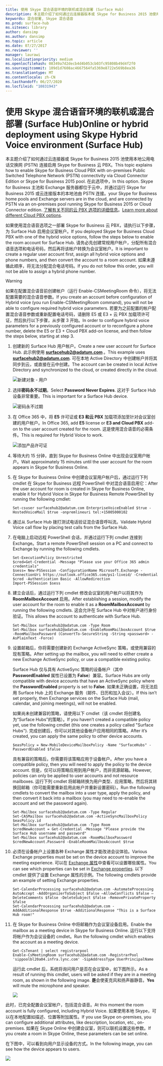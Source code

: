 ```yaml
---
title: 使用 Skype 混合语音环境的联机或混合部署 (Surface Hub)
description: 本主题介绍了如何通过云连接器版本或 Skype for Business 2015 池使用本地 PSTN 连接启用 Skype for Business 云 PBX。
keywords: 混合部署, Skype 混合语音
ms.prod: surface-hub
ms.sitesec: library
author: dansimp
ms.author: dansimp
ms.topic: article
ms.date: 07/27/2017
ms.reviewer: ''
manager: laurawi
ms.localizationpriority: medium
ms.openlocfilehash: 08349a7d2decb4d4b053cb03fc95808b49d4f2f0
ms.sourcegitcommit: 109d1d7608ac4667564fa5369e8722e569b8ea36
ms.translationtype: MT
ms.contentlocale: zh-CN
ms.lasthandoff: 06/27/2020
ms.locfileid: "10831943"
---
```

# <span data-ttu-id="aeb99-104">使用 Skype 混合语音环境的联机或混合部署 (Surface Hub)</span><span class="sxs-lookup"><span data-stu-id="aeb99-104">Online or hybrid deployment using Skype Hybrid Voice environment  (Surface Hub)</span></span>

<span data-ttu-id="aeb99-105">本主题介绍了如何通过云连接器或 Skype for Business 2015 池使用本地公用电话交换网 (PSTN) 连接启用 Skype for Business 云 PBX。</span><span class="sxs-lookup"><span data-stu-id="aeb99-105">This topic explains how to enable Skype for Business Cloud PBX with on-premises Public Switched Telephone Network (PSTN) connectivity via Cloud Connector Edition or Skype for Business 2015 pool.</span></span> <span data-ttu-id="aeb99-106">在此选项中，</span><span class="sxs-lookup"><span data-stu-id="aeb99-106">In this option.</span></span> <span data-ttu-id="aeb99-107">Skype for Business 主池和 Exchange 服务器都位于云中，并通过运行 Skype for Business 2015 或云连接版本的本地池由 PSTN 连接。</span><span class="sxs-lookup"><span data-stu-id="aeb99-107">your Skype for Business home pools and Exchange servers are in the cloud, and are connected by PSTN via an on-premises pool running Skype for Business 2015 or Cloud Connector edition.</span></span> <span data-ttu-id="aeb99-108">[了解有关不同的云 PBX 选项的详细信息](https://technet.microsoft.com/library/mt612869.aspx)。</span><span class="sxs-lookup"><span data-stu-id="aeb99-108">[Learn more about different Cloud PBX options](https://technet.microsoft.com/library/mt612869.aspx).</span></span>  

<span data-ttu-id="aeb99-109">如果使用混合语音选项之一部署 Skype for Business 云 PBX，请执行以下步骤，为 Surface Hub 启用会议室帐户。</span><span class="sxs-lookup"><span data-stu-id="aeb99-109">If you deployed Skype for Business Cloud PBX with one of the hybrid voice options, follow the steps below to enable the room account for Surface Hub.</span></span> <span data-ttu-id="aeb99-110">请务必先创建常规用户帐户，分配所有混合语音选项和电话号码，然后再将该帐户转换为会议室帐户。</span><span class="sxs-lookup"><span data-stu-id="aeb99-110">It is important to create a regular user account first, assign all hybrid voice options and phone numbers, and then convert the account to a room account.</span></span> <span data-ttu-id="aeb99-111">如果未遵循此顺序，将无法分配混合电话号码。</span><span class="sxs-lookup"><span data-stu-id="aeb99-111">If you do not follow this order, you will not be able to assign a hybrid phone number.</span></span>  

>[!WARNING]
><span data-ttu-id="aeb99-112">如果在配置混合语音前创建帐户（运行 Enable-CSMeetingRoom 命令），将无法配置需要的混合语音参数。</span><span class="sxs-lookup"><span data-stu-id="aeb99-112">If you create an account before configuration of Hybrid voice (you run Enable-CSMeetingRoom command), you will not be able to configure required hybrid voice parameters.</span></span> <span data-ttu-id="aeb99-113">若要为之前配置的帐户配置混合语音参数或重新配置电话号码，请删除 E5 或 E3 + 云 PBX 加载项许可证，然后执行以下步骤，从步骤 3 开始。</span><span class="sxs-lookup"><span data-stu-id="aeb99-113">In order to configure hybrid voice parameters for a previously configured account or to reconfigure a phone number, delete the E5 or E3  + Cloud PBX add-on license, and then follow the steps below, starting at step 3.</span></span>

1. <span data-ttu-id="aeb99-114">创建新的 Surface Hub 用户帐户。</span><span class="sxs-lookup"><span data-stu-id="aeb99-114">Create a new user account for Surface Hub.</span></span> <span data-ttu-id="aeb99-115">此示例使用 <strong> surfacehub2@adatum.com </strong> 。</span><span class="sxs-lookup"><span data-stu-id="aeb99-115">This example uses <strong>surfacehub2@adatum.com</strong>.</span></span> <span data-ttu-id="aeb99-116">可在本地 Active Directory 中创建帐户并将其同步到云，或直接在云中创建。</span><span class="sxs-lookup"><span data-stu-id="aeb99-116">The account can be created in local Active Directory and synchronized to the cloud, or created directly in the cloud.</span></span> 

    ![新建对象 - 用户](images/new-user-hybrid-voice.png)

2. <span data-ttu-id="aeb99-118">选择**密码永不过期**。</span><span class="sxs-lookup"><span data-stu-id="aeb99-118">Select **Password Never Expires**.</span></span> <span data-ttu-id="aeb99-119">这对于 Surface Hub 设备非常重要。</span><span class="sxs-lookup"><span data-stu-id="aeb99-119">This is important for a Surface Hub device.</span></span>

   ![密码永不过期](images/new-user-password-hybrid-voice.png)

3. <span data-ttu-id="aeb99-121">在 Office 365 中，将 **E5** 许可证或 **E3 和云 PBX** 加载项添加至针对会议室创建的用户帐户。</span><span class="sxs-lookup"><span data-stu-id="aeb99-121">In Office 365, add **E5** license or **E3 and Cloud PBX** add-on to the user account created for the room.</span></span> <span data-ttu-id="aeb99-122">这是使用混合语音的必需条件。</span><span class="sxs-lookup"><span data-stu-id="aeb99-122">This is required for Hybrid Voice to work.</span></span>

   ![添加产品许可证](images/product-license-hybrid-voice.png)

4. <span data-ttu-id="aeb99-124">等待大约 15 分钟，直到 Skype for Business Online 中出现会议室用户帐户。</span><span class="sxs-lookup"><span data-stu-id="aeb99-124">Wait approximately 15 minutes until the user account for the room appears in Skype for Business Online.</span></span>

5. <span data-ttu-id="aeb99-125">在 Skype for Business Online 中创建会议室用户帐户后，通过运行下列 cmdlet 在 Skype for Business 远程 PowerShell 中对混合语音启用它：</span><span class="sxs-lookup"><span data-stu-id="aeb99-125">After the user account for room is created in Skype for Business Online, enable it for Hybrid Voice in Skype for Business Remote PowerShell by running the following cmdlet:</span></span>

   ```
   Set-csuser surfacehub2@adatum.com EnterpriseVoiceEnabled $true -HostedVoiceMail $true -onpremlineuri tel:+15005000102
   ```
    
6. <span data-ttu-id="aeb99-126">通过从 Surface Hub 拨打测试电话验证混合语音呼叫流。</span><span class="sxs-lookup"><span data-stu-id="aeb99-126">Validate Hybrid Voice call flow by placing test calls from the Surface Hub.</span></span>

7. <span data-ttu-id="aeb99-127">在电脑上启动远程 PowerShell 会话，并通过运行下列 cmdlet 连接到 Exchange。</span><span class="sxs-lookup"><span data-stu-id="aeb99-127">Start a remote PowerShell session on a PC and connect to Exchange by running the following cmdlets.</span></span>

   ```
   Set-ExecutionPolicy Unrestricted
   $cred=Get-Credential -Message "Please use your Office 365 admin credentials"
   $sess= New-PSSession -ConfigurationName Microsoft.Exchange -ConnectionUri https://outlook.office365.com/ps1-liveid/ -Credential $cred -Authentication Basic -AllowRedirection
   Import-PSSession $sess
   ```
    
8. <span data-ttu-id="aeb99-128">建立会话后，通过运行下列 cmdlet 修改会议室的用户帐户以将其作为 **RoomMailboxAccount** 启用。</span><span class="sxs-lookup"><span data-stu-id="aeb99-128">After establishing a session, modify the user account for the room to enable it as a **RoomMailboxAccount** by running the following cmdlets.</span></span> <span data-ttu-id="aeb99-129">这会允许在 Surface Hub 中对帐户进行身份验证。</span><span class="sxs-lookup"><span data-stu-id="aeb99-129">This allows the account to authenticate with Surface Hub.</span></span>

   ```
   Set-Mailbox surfacehub2@adatum.com -Type Room
   Set-Mailbox surfacehub2@adatum.com -EnableRoomMailboxAccount $true -RoomMailboxPassword (ConvertTo-SecureString -String <password> -AsPlainText -Force)
   ```
    
9. <span data-ttu-id="aeb99-130">设置邮箱后，你将需要创建新的 Exchange ActiveSync 策略，或使用兼容的现有策略。</span><span class="sxs-lookup"><span data-stu-id="aeb99-130">After setting up the mailbox, you will need to either create a new Exchange ActiveSync policy, or use a compatible existing policy.</span></span>

   <span data-ttu-id="aeb99-131">Surface Hub 仅与具有 ActiveSync 策略的设备帐户（其中 **PasswordEnabled** 属性已设置为 **False**）兼容。</span><span class="sxs-lookup"><span data-stu-id="aeb99-131">Surface Hubs are only compatible with device accounts that have an ActiveSync policy where the **PasswordEnabled** property is set to **False**.</span></span> <span data-ttu-id="aeb99-132">如果未正确设置，将无法启用 Surface Hub 上的 Exchange 服务（邮件、日历和加入会议）。</span><span class="sxs-lookup"><span data-stu-id="aeb99-132">If this isn’t set properly, then Exchange services on the Surface Hub (mail, calendar, and joining meetings), will not be enabled.</span></span>
    
   <span data-ttu-id="aeb99-133">如果尚未创建兼容的策略，请使用以下 cmdlet（该 cmdlet 将创建名为“Surface Hubs”的策略）。</span><span class="sxs-lookup"><span data-stu-id="aeb99-133">If you haven’t created a compatible policy yet, use the following cmdlet (this one creates a policy called "Surface Hubs").</span></span> <span data-ttu-id="aeb99-134">完成创建后，你可以对其他设备帐户应用相同的策略。</span><span class="sxs-lookup"><span data-stu-id="aeb99-134">After it’s created, you can apply the same policy to other device accounts.</span></span>

   ```
   $easPolicy = New-MobileDeviceMailboxPolicy -Name "SurfaceHubs" -PasswordEnabled $false
   ```
    
   <span data-ttu-id="aeb99-135">具有兼容的策略后，你需要将该策略应用于设备帐户。</span><span class="sxs-lookup"><span data-stu-id="aeb99-135">After you have a compatible policy, then you will need to apply the policy to the device account.</span></span> <span data-ttu-id="aeb99-136">但是，仅可以将策略应用到用户帐户，而非资源邮箱。</span><span class="sxs-lookup"><span data-stu-id="aeb99-136">However, policies can only be applied to user accounts and not resource mailboxes.</span></span> <span data-ttu-id="aeb99-137">运行下列 cmdlet 将邮箱转换为用户类型、应用策略，然后将其转换回邮箱（你可能需要重新启用此帐户并重新设置密码）。</span><span class="sxs-lookup"><span data-stu-id="aeb99-137">Run the following cmdlets to convert the mailbox into a user type, apply the policy, and then convert it back into a mailbox (you may need to re-enable the account and set the password again).</span></span>
    
   ```
   Set-Mailbox surfacehub2@adatum.com -Type Regular
   Set-CASMailbox surfacehub2@adatum.com -ActiveSyncMailboxPolicy $easPolicy.id
   Set-Mailbox surfacehub2@adatum.com -Type Room
   $credNewAccount = Get-Credential -Message "Please provide the Surface Hub username and password"
   Set-Mailbox surfacehub2@adatum.com -RoomMailboxPassword $credNewAccount.Password -EnableRoomMailboxAccount $true
   ```
    
10. <span data-ttu-id="aeb99-138">必须在设备帐户上设置各种 Exchange 属性才能改进会议体验。</span><span class="sxs-lookup"><span data-stu-id="aeb99-138">Various Exchange properties must be set on the device account to improve the meeting experience.</span></span> <span data-ttu-id="aeb99-139">可以在 [Exchange 属性](exchange-properties-for-surface-hub-device-accounts.md)中查看可以设置哪些属性。</span><span class="sxs-lookup"><span data-stu-id="aeb99-139">You can see which properties can be set in [Exchange properties](exchange-properties-for-surface-hub-device-accounts.md).</span></span> <span data-ttu-id="aeb99-140">以下 cmdlet 提供了设置 Exchange 属性的示例。</span><span class="sxs-lookup"><span data-stu-id="aeb99-140">The following cmdlets provide an example of setting Exchange properties.</span></span>

    ```
    Set-CalendarProcessing surfacehub2@adatum.com -AutomateProcessing AutoAccept -AddOrganizerToSubject $false –AllowConflicts $false –DeleteComments $false -DeleteSubject $false -RemovePrivateProperty $false
    Set-CalendarProcessing surfacehub2@adatum.com -AddAdditionalResponse $true -AdditionalResponse "This is a Surface Hub room!"
    ```

11. <span data-ttu-id="aeb99-141">在 Skype for Business Online 中将邮箱作为会议室设备启用。</span><span class="sxs-lookup"><span data-stu-id="aeb99-141">Enable the mailbox as a meeting device in Skype for Business Online.</span></span> <span data-ttu-id="aeb99-142">运行以下支持将帐户作为会议设备的 cmdlet。</span><span class="sxs-lookup"><span data-stu-id="aeb99-142">Run the following cmdlet which enables the account as a meeting device.</span></span> 

    ```
    Get-CsTenant | select registrarpool
    Enable-CsMeetingRoom surfacehub2@adatum.com -RegistrarPool  'sippoolbl20a04.infra.lync.com' -SipAddressType UserPrincipalName
    ```
    
    <span data-ttu-id="aeb99-143">运行此 cmdlet 后，系统将询问用户是否在会议室中，如下图所示。</span><span class="sxs-lookup"><span data-stu-id="aeb99-143">As a result of running this cmdlet, users will be asked if they are in a meeting room, as shown in the following image.</span></span> <span data-ttu-id="aeb99-144">**是**会使麦克风和扬声器静音。</span><span class="sxs-lookup"><span data-stu-id="aeb99-144">**Yes** will mute the microphone and speaker.</span></span>

    ![](images/adjust-room-audio.png)


    
<span data-ttu-id="aeb99-145">此时，已完全配置会议室帐户，包括混合语音。</span><span class="sxs-lookup"><span data-stu-id="aeb99-145">At this moment the room account is fully configured, including Hybrid Voice.</span></span> <span data-ttu-id="aeb99-146">如果使用本地 Skype，可以在本地配置如描述、位置等附加属性。</span><span class="sxs-lookup"><span data-stu-id="aeb99-146">If you use Skype on-premises, you can configure additional attributes, like description, location, etc., on-premises.</span></span> <span data-ttu-id="aeb99-147">如果在 Skype Online 中创建会议室，则可以联机设置这些参数。</span><span class="sxs-lookup"><span data-stu-id="aeb99-147">If you create a room in Skype Online, these parameters can be set online.</span></span> 

<span data-ttu-id="aeb99-148">在下图中，可以看到向用户显示设备的方式。</span><span class="sxs-lookup"><span data-stu-id="aeb99-148">In the following image, you can see how the device appears to users.</span></span>


![](images/select-room-hybrid-voice.png)
